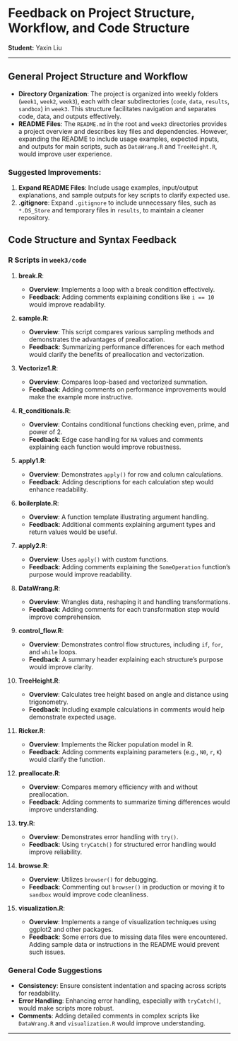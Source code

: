 
# Feedback on Project Structure, Workflow, and Code Structure

**Student:** Yaxin Liu

---

## General Project Structure and Workflow

- **Directory Organization**: The project is organized into weekly folders (`week1`, `week2`, `week3`), each with clear subdirectories (`code`, `data`, `results`, `sandbox`) in `week3`. This structure facilitates navigation and separates code, data, and outputs effectively.
- **README Files**: The `README.md` in the root and `week3` directories provides a project overview and describes key files and dependencies. However, expanding the README to include usage examples, expected inputs, and outputs for main scripts, such as `DataWrang.R` and `TreeHeight.R`, would improve user experience.

### Suggested Improvements:
1. **Expand README Files**: Include usage examples, input/output explanations, and sample outputs for key scripts to clarify expected use.
2. **.gitignore**: Expand `.gitignore` to include unnecessary files, such as `*.DS_Store` and temporary files in `results`, to maintain a cleaner repository.

## Code Structure and Syntax Feedback

### R Scripts in `week3/code`

1. **break.R**:
   - **Overview**: Implements a loop with a break condition effectively.
   - **Feedback**: Adding comments explaining conditions like `i == 10` would improve readability.

2. **sample.R**:
   - **Overview**: This script compares various sampling methods and demonstrates the advantages of preallocation.
   - **Feedback**: Summarizing performance differences for each method would clarify the benefits of preallocation and vectorization.

3. **Vectorize1.R**:
   - **Overview**: Compares loop-based and vectorized summation.
   - **Feedback**: Adding comments on performance improvements would make the example more instructive.

4. **R_conditionals.R**:
   - **Overview**: Contains conditional functions checking even, prime, and power of 2.
   - **Feedback**: Edge case handling for `NA` values and comments explaining each function would improve robustness.

5. **apply1.R**:
   - **Overview**: Demonstrates `apply()` for row and column calculations.
   - **Feedback**: Adding descriptions for each calculation step would enhance readability.

6. **boilerplate.R**:
   - **Overview**: A function template illustrating argument handling.
   - **Feedback**: Additional comments explaining argument types and return values would be useful.

7. **apply2.R**:
   - **Overview**: Uses `apply()` with custom functions.
   - **Feedback**: Adding comments explaining the `SomeOperation` function’s purpose would improve readability.

8. **DataWrang.R**:
    - **Overview**: Wrangles data, reshaping it and handling transformations.
    - **Feedback**: Adding comments for each transformation step would improve comprehension.

9. **control_flow.R**:
    - **Overview**: Demonstrates control flow structures, including `if`, `for`, and `while` loops.
    - **Feedback**: A summary header explaining each structure’s purpose would improve clarity.

10. **TreeHeight.R**:
    - **Overview**: Calculates tree height based on angle and distance using trigonometry.
    - **Feedback**: Including example calculations in comments would help demonstrate expected usage.

11. **Ricker.R**:
    - **Overview**: Implements the Ricker population model in R.
    - **Feedback**: Adding comments explaining parameters (e.g., `N0`, `r`, `K`) would clarify the function.

12. **preallocate.R**:
    - **Overview**: Compares memory efficiency with and without preallocation.
    - **Feedback**: Adding comments to summarize timing differences would improve understanding.

13. **try.R**:
    - **Overview**: Demonstrates error handling with `try()`.
    - **Feedback**: Using `tryCatch()` for structured error handling would improve reliability.

14. **browse.R**:
    - **Overview**: Utilizes `browser()` for debugging.
    - **Feedback**: Commenting out `browser()` in production or moving it to `sandbox` would improve code cleanliness.

15. **visualization.R**:
    - **Overview**: Implements a range of visualization techniques using ggplot2 and other packages.
    - **Feedback**: Some errors due to missing data files were encountered. Adding sample data or instructions in the README would prevent such issues.

### General Code Suggestions

- **Consistency**: Ensure consistent indentation and spacing across scripts for readability.
- **Error Handling**: Enhancing error handling, especially with `tryCatch()`, would make scripts more robust.
- **Comments**: Adding detailed comments in complex scripts like `DataWrang.R` and `visualization.R` would improve understanding.

---
